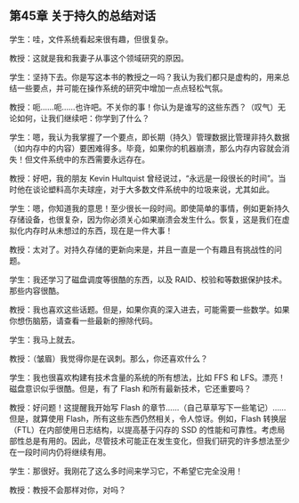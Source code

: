 ## 第45章 关于持久的总结对话

学生：哇，文件系统看起来很有趣，但很复杂。

教授：这就是我和我妻子从事这个领域研究的原因。

学生：坚持下去。你是写这本书的教授之一吗？我认为我们都只是虚构的，用来总结一些要点，并可能在操作系统的研究中增加一点点轻松气氛。

教授：呃……呃……也许吧。不关你的事！你认为是谁写的这些东西？（叹气）无论如何，让我们继续吧：你学到了什么？

学生：嗯，我认为我掌握了一个要点，即长期（持久）管理数据比管理非持久数据（如内存中的内容）要困难得多。毕竟，如果你的机器崩溃，那么内存内容就会消失！但文件系统中的东西需要永远存在。

教授：好吧，我的朋友 Kevin Hultquist 曾经说过，“永远是一段很长的时间”。当时他在谈论塑料高尔夫球座，对于大多数文件系统中的垃圾来说，尤其如此。

学生：嗯，你知道我的意思！至少很长一段时间。即使简单的事情，例如更新持久存储设备，也很复杂，因为你必须关心如果崩溃会发生什么。恢复，这是我们在虚拟化内存时从未想过的东西，现在是一件大事！

教授：太对了。对持久存储的更新向来是，并且一直是一个有趣且有挑战性的问题。

学生：我还学习了磁盘调度等很酷的东西，以及 RAID、校验和等数据保护技术。那些内容很酷。

教授：我也喜欢这些话题。但是，如果你真的深入进去，可能需要一些数学。如果你想伤脑筋，请查看一些最新的擦除代码。

学生：我马上就去。

教授：（皱眉）我觉得你是在讽刺。那么，你还喜欢什么？

学生：我也很喜欢构建有技术含量的系统的所有想法，比如 FFS 和 LFS。漂亮！磁盘意识似乎很酷。但是，有了 Flash 和所有最新技术，它还重要吗？

教授：好问题！这提醒我开始写 Flash 的章节……（自己草草写下一些笔记）……但是，就算使用 Flash，所有这些东西仍然相关，令人惊讶。例如，Flash 转换层（FTL）在内部使用日志结构，以提高基于闪存的 SSD 的性能和可靠性。考虑局部性总是有用的。因此，尽管技术可能正在发生变化，但我们研究的许多想法至少在一段时间内仍将继续有用。

学生：那很好。我刚花了这么多时间来学习它，不希望它完全没用！

教授：教授不会那样对你，对吗？